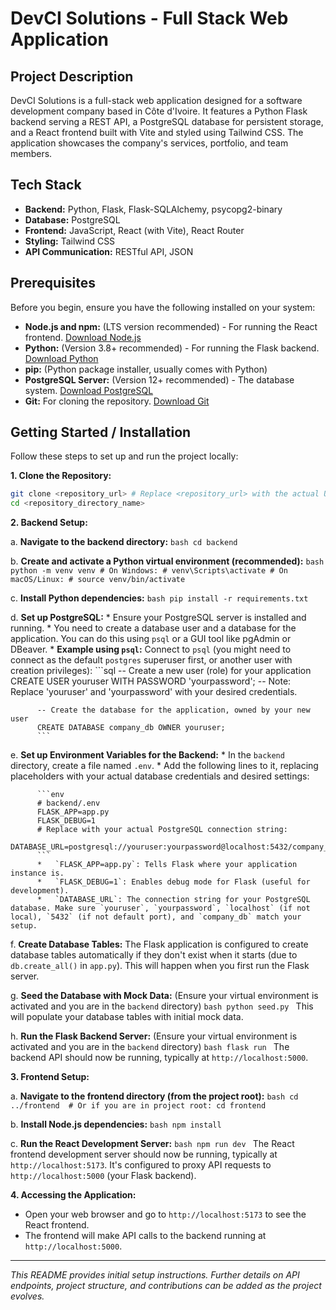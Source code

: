 # DevCI Solutions - Full Stack Web Application

## Project Description

DevCI Solutions is a full-stack web application designed for a software development company based in Côte d'Ivoire. It features a Python Flask backend serving a REST API, a PostgreSQL database for persistent storage, and a React frontend built with Vite and styled using Tailwind CSS. The application showcases the company's services, portfolio, and team members.

## Tech Stack

*   **Backend:** Python, Flask, Flask-SQLAlchemy, psycopg2-binary
*   **Database:** PostgreSQL
*   **Frontend:** JavaScript, React (with Vite), React Router
*   **Styling:** Tailwind CSS
*   **API Communication:** RESTful API, JSON

## Prerequisites

Before you begin, ensure you have the following installed on your system:

*   **Node.js and npm:** (LTS version recommended) - For running the React frontend. [Download Node.js](https://nodejs.org/)
*   **Python:** (Version 3.8+ recommended) - For running the Flask backend. [Download Python](https://www.python.org/downloads/)
*   **pip:** (Python package installer, usually comes with Python)
*   **PostgreSQL Server:** (Version 12+ recommended) - The database system. [Download PostgreSQL](https://www.postgresql.org/download/)
*   **Git:** For cloning the repository. [Download Git](https://git-scm.com/downloads)

## Getting Started / Installation

Follow these steps to set up and run the project locally:

**1. Clone the Repository:**

```bash
git clone <repository_url> # Replace <repository_url> with the actual URL
cd <repository_directory_name>
```

**2. Backend Setup:**

   a.  **Navigate to the backend directory:**
      ```bash
      cd backend
      ```

   b.  **Create and activate a Python virtual environment (recommended):**
      ```bash
      python -m venv venv
      # On Windows:
      # venv\Scripts\activate
      # On macOS/Linux:
      # source venv/bin/activate
      ```

   c.  **Install Python dependencies:**
      ```bash
      pip install -r requirements.txt
      ```

   d.  **Set up PostgreSQL:**
      *   Ensure your PostgreSQL server is installed and running.
      *   You need to create a database user and a database for the application. You can do this using `psql` or a GUI tool like pgAdmin or DBeaver.
      *   **Example using `psql`:**
          Connect to `psql` (you might need to connect as the default `postgres` superuser first, or another user with creation privileges):
          ```sql
          -- Create a new user (role) for your application
          CREATE USER youruser WITH PASSWORD 'yourpassword'; 
          -- Note: Replace 'youruser' and 'yourpassword' with your desired credentials.

          -- Create the database for the application, owned by your new user
          CREATE DATABASE company_db OWNER youruser;
          ```

   e.  **Set up Environment Variables for the Backend:**
      *   In the `backend` directory, create a file named `.env`.
      *   Add the following lines to it, replacing placeholders with your actual database credentials and desired settings:

          ```env
          # backend/.env
          FLASK_APP=app.py
          FLASK_DEBUG=1
          # Replace with your actual PostgreSQL connection string:
          DATABASE_URL=postgresql://youruser:yourpassword@localhost:5432/company_db 
          ```
          *   `FLASK_APP=app.py`: Tells Flask where your application instance is.
          *   `FLASK_DEBUG=1`: Enables debug mode for Flask (useful for development).
          *   `DATABASE_URL`: The connection string for your PostgreSQL database. Make sure `youruser`, `yourpassword`, `localhost` (if not local), `5432` (if not default port), and `company_db` match your setup.

   f.  **Create Database Tables:**
      The Flask application is configured to create database tables automatically if they don't exist when it starts (due to `db.create_all()` in `app.py`). This will happen when you first run the Flask server.

   g.  **Seed the Database with Mock Data:**
      (Ensure your virtual environment is activated and you are in the `backend` directory)
      ```bash
      python seed.py
      ```
      This will populate your database tables with initial mock data.

   h.  **Run the Flask Backend Server:**
      (Ensure your virtual environment is activated and you are in the `backend` directory)
      ```bash
      flask run
      ```
      The backend API should now be running, typically at `http://localhost:5000`.

**3. Frontend Setup:**

   a.  **Navigate to the frontend directory (from the project root):**
      ```bash
      cd ../frontend 
      # Or if you are in project root: cd frontend
      ```

   b.  **Install Node.js dependencies:**
      ```bash
      npm install
      ```

   c.  **Run the React Development Server:**
      ```bash
      npm run dev
      ```
      The React frontend development server should now be running, typically at `http://localhost:5173`. It's configured to proxy API requests to `http://localhost:5000` (your Flask backend).

**4. Accessing the Application:**

   *   Open your web browser and go to `http://localhost:5173` to see the React frontend.
   *   The frontend will make API calls to the backend running at `http://localhost:5000`.

---

*This README provides initial setup instructions. Further details on API endpoints, project structure, and contributions can be added as the project evolves.*
